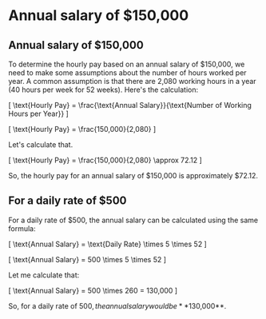 # Annual salary of $150,000

## Annual salary of $150,000

To determine the hourly pay based on an annual salary of $150,000, we need to make some assumptions about the number of hours worked per year. A common assumption is that there are 2,080 working hours in a year (40 hours per week for 52 weeks). Here's the calculation:

\[ \text{Hourly Pay} = \frac{\text{Annual Salary}}{\text{Number of Working Hours per Year}} \]

\[ \text{Hourly Pay} = \frac{150,000}{2,080} \]

Let's calculate that.

\[ \text{Hourly Pay} = \frac{150,000}{2,080} \approx 72.12 \]

So, the hourly pay for an annual salary of $150,000 is approximately $72.12.

## For a daily rate of $500

For a daily rate of $500, the annual salary can be calculated using the same formula:

\[ \text{Annual Salary} = \text{Daily Rate} \times 5 \times 52 \]

\[ \text{Annual Salary} = 500 \times 5 \times 52 \]

Let me calculate that:

\[ \text{Annual Salary} = 500 \times 260 = 130,000 \]

So, for a daily rate of $500, the annual salary would be **$130,000**.